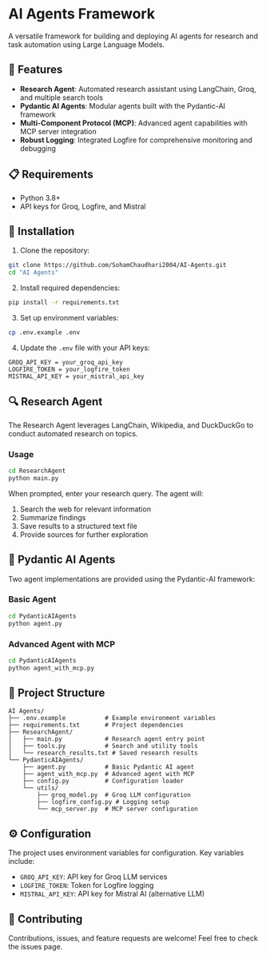 # AI Agents Framework

A versatile framework for building and deploying AI agents for research and task automation using Large Language Models.

## 🚀 Features

- **Research Agent**: Automated research assistant using LangChain, Groq, and multiple search tools
- **Pydantic AI Agents**: Modular agents built with the Pydantic-AI framework
- **Multi-Component Protocol (MCP)**: Advanced agent capabilities with MCP server integration
- **Robust Logging**: Integrated Logfire for comprehensive monitoring and debugging

## 📋 Requirements

- Python 3.8+
- API keys for Groq, Logfire, and Mistral

## 🔧 Installation

1. Clone the repository:

```bash
git clone https://github.com/SohamChaudhari2004/AI-Agents.git
cd "AI Agents"
```

2. Install required dependencies:

```bash
pip install -r requirements.txt
```

3. Set up environment variables:

```bash
cp .env.example .env
```

4. Update the `.env` file with your API keys:

```
GROQ_API_KEY = your_groq_api_key
LOGFIRE_TOKEN = your_logfire_token
MISTRAL_API_KEY = your_mistral_api_key
```

## 🔍 Research Agent

The Research Agent leverages LangChain, Wikipedia, and DuckDuckGo to conduct automated research on topics.

### Usage

```bash
cd ResearchAgent
python main.py
```

When prompted, enter your research query. The agent will:

1. Search the web for relevant information
2. Summarize findings
3. Save results to a structured text file
4. Provide sources for further exploration

## 🤖 Pydantic AI Agents

Two agent implementations are provided using the Pydantic-AI framework:

### Basic Agent

```bash
cd PydanticAIAgents
python agent.py
```

### Advanced Agent with MCP

```bash
cd PydanticAIAgents
python agent_with_mcp.py
```

## 📁 Project Structure

```
AI Agents/
├── .env.example           # Example environment variables
├── requirements.txt       # Project dependencies
├── ResearchAgent/
│   ├── main.py            # Research agent entry point
│   ├── tools.py           # Search and utility tools
│   └── research_results.txt # Saved research results
└── PydanticAIAgents/
    ├── agent.py           # Basic Pydantic AI agent
    ├── agent_with_mcp.py  # Advanced agent with MCP
    ├── config.py          # Configuration loader
    └── utils/
        ├── groq_model.py  # Groq LLM configuration
        ├── logfire_config.py # Logging setup
        └── mcp_server.py  # MCP server configuration
```

## ⚙️ Configuration

The project uses environment variables for configuration. Key variables include:

- `GROQ_API_KEY`: API key for Groq LLM services
- `LOGFIRE_TOKEN`: Token for Logfire logging
- `MISTRAL_API_KEY`: API key for Mistral AI (alternative LLM)


## 🤝 Contributing

Contributions, issues, and feature requests are welcome! Feel free to check the issues page.

